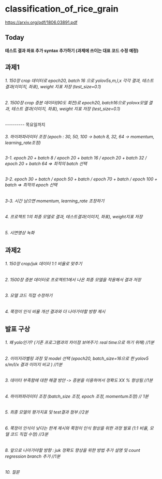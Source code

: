 # classification_of_rice_grain

https://arxiv.org/pdf/1806.03891.pdf

## Today
#### 테스트 결과 좌표 추가 syntax 추가하기 (과제에 쓰이는 대표 코드 수정 예정)

## 과제1
###### 1. 150장 crop 데이터로 epoch20, batch 16 으로 yolov5s,m,l,x 각각 결과, 테스트 결과(이미지, 좌표), weight 지표 저장 (test_size=0.1)
###### 2. 1500장 crop 증분 데이터(90도 회전)로 epoch20, batch16으로 yolovx모델 결과, 테스트 결과(이미지, 좌표), weight 지표 저장 (test_size=0.1)
---------- 목요일까지
###### 3. 하이퍼파라미터 조정 (epoch : 30, 50, 100 -> batch 8, 32, 64 -> momentum, learning_rate조정)
###### 3-1. epoch 20 + batch 8 / epoch 20 + batch 16 / epoch 20 + batch 32 / epoch 20 + batch 64 => 최적의 batch 선택
###### 3-2. epoch 30 + batch / epoch 50 + batch / epoch 70 + batch / epoch 100 + batch => 최적의 epoch 선택
###### 3-3. 시간 남으면 momentum, learning_rate 조정하기

###### 4. 프로젝트 1의 최종 모델로 결과, 테스트결과(이미지, 좌표), weight지표 저장
###### 5. 시연영상 녹화

## 과제2
###### 1. 150장 crop/juk 데이터 1:1 비율로 맞추기
###### 2. 1500장 증분 데이터로 프로젝트1에서 나온 최종 모델을 적용해서 결과 저장
###### 3. 모델 코드 직접 수정하기 
###### 4. 쭉정이 인식 비율 개선 결과와 더 나아가야할 방향 제시

## 발표 구상
###### 1. 왜 yolo인가? (기존 프로그램과의 차이점 보여주기: real time으로 하기 위해) //1분
###### 2. 이미지라벨링 과정 및 model 선택 (epoch20, batch_size=16으로 한 yolov5 s/m/l/x 결과 이미지 비교 ) //1분
###### 3. 데이터 부족함에 대한 해결 방안 -> 증분을 이용하여서 정확도 XX % 향상됨 //1분
###### 4. 하이퍼파라미터 조정 (batch_size 조정, epoch 조정, momentum조정) // 1분
###### 5. 최종 모델의 평가지표 및 test결과 첨부 //2분
###### 6. 쭉정이 인식이 낮다는 한계 제시와 쭉정이 인식 향상을 위한 과정 발표 (1:1 비율, 모델 코드 직접 수정) //3분
###### 8. 앞으로 나아가야할 방향 : juk 정확도 향상을 위한 방법 추가 설명 및 count regression branch 추가 //1분
###### 10. 질문


